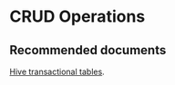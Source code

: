 <properties
  pageTitle="CRUD Operations"
  description="CRUD Operations"
  Service="microsoft.hdinsight"
  resource="clusters"
  authors="pjfreitas"
  ms.author="pfreitas"
  displayOrder="20"
  selfHelpType="resource"
  supportTopicIds="32629033"
  resourceTags=""
  productPesIds="15078"
  cloudEnvironments="public"
  ArticleId="7e4169d8-70cf-40f7-8bf2-a7dd65e2b13a"
/>

# CRUD Operations

## **Recommended documents**

[Hive transactional tables](https://docs.microsoft.com/azure/hdinsight/hdinsight-version-release#hive-transactional-tables).<br>
